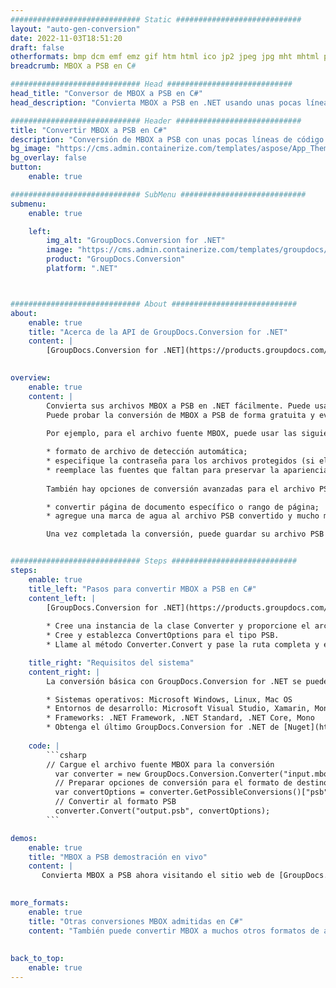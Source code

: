 ```yaml
---
############################# Static ############################
layout: "auto-gen-conversion"
date: 2022-11-03T18:51:20
draft: false
otherformats: bmp dcm emf emz gif htm html ico jp2 jpeg jpg mht mhtml png psb psd svg svgz tga tif tiff webp wmf wmz
breadcrumb: MBOX a PSB en C#

############################# Head ############################
head_title: "Conversor de MBOX a PSB en C#"
head_description: "Convierta MBOX a PSB en .NET usando unas pocas líneas de código. Utilice la API de conversión de documentos de GroupDocs para convertir más de 160 formatos de archivo."

############################# Header ############################
title: "Convertir MBOX a PSB en C#"
description: "Conversión de MBOX a PSB con unas pocas líneas de código .NET"
bg_image: "https://cms.admin.containerize.com/templates/aspose/App_Themes/V3/images/bg/header1.png"
bg_overlay: false
button:
    enable: true

############################# SubMenu ############################
submenu:
    enable: true

    left:
        img_alt: "GroupDocs.Conversion for .NET"
        image: "https://cms.admin.containerize.com/templates/groupdocs/images/product-logos/90x90-noborder/groupdocs-conversion-net.png"
        product: "GroupDocs.Conversion"
        platform: ".NET"



############################# About ############################
about:
    enable: true
    title: "Acerca de la API de GroupDocs.Conversion for .NET"
    content: |
        [GroupDocs.Conversion for .NET](https://products.groupdocs.com/conversion/net/) se puede usar para convertir Microsoft Word, Excel, PowerPoint, PDF, Visio y otros formatos. GroupDocs.Conversion es una API independiente que es adecuada para sistemas internos y de back-end donde se requiere un alto rendimiento. No depende de ningún software como Microsoft u Open Office.
    

overview:
    enable: true
    content: |
        Convierta sus archivos MBOX a PSB en .NET fácilmente. Puede usar solo un par de líneas de código C# en cualquier plataforma de su elección, como Windows, Linux, macOS.
        Puede probar la conversión de MBOX a PSB de forma gratuita y evaluar la calidad de los resultados de la conversión. Junto con los escenarios de conversión de archivos simples, puede probar opciones más avanzadas para cargar el archivo de origen MBOX y para guardar el resultado de salida PSB. 
        
        Por ejemplo, para el archivo fuente MBOX, puede usar las siguientes opciones de carga:

        * formato de archivo de detección automática;
        * especifique la contraseña para los archivos protegidos (si el formato de archivo lo admite);
        * reemplace las fuentes que faltan para preservar la apariencia del documento.
        
        También hay opciones de conversión avanzadas para el archivo PSB:

        * convertir página de documento específico o rango de página;
        * agregue una marca de agua al archivo PSB convertido y mucho más.

        Una vez completada la conversión, puede guardar su archivo PSB en la ruta del archivo local o en cualquier almacenamiento de terceros como FTP, Amazon S3, Google Drive, Dropbox, etc. Tenga en cuenta que para convertir MBOX a PSB no es necesario instalar ningún software adicional, como MS Office, Open Office, Adobe Acrobat Reader, etc.


############################# Steps ############################
steps:
    enable: true
    title_left: "Pasos para convertir MBOX a PSB en C#"
    content_left: |
        [GroupDocs.Conversion for .NET](https://products.groupdocs.com/conversion/net/) facilita a los desarrolladores convertir un archivo MBOX a PSB con unas pocas líneas de código.
        
        * Cree una instancia de la clase Converter y proporcione el archivo MBOX con la ruta completa
        * Cree y establezca ConvertOptions para el tipo PSB.
        * Llame al método Converter.Convert y pase la ruta completa y el formato (PSB) como parámetro

    title_right: "Requisitos del sistema"
    content_right: |
        La conversión básica con GroupDocs.Conversion for .NET se puede realizar en unos pocos pasos simples. Nuestras API son compatibles con todas las principales plataformas y sistemas operativos. Antes de ejecutar el código a continuación, asegúrese de tener instalados los siguientes requisitos previos en su sistema.

        * Sistemas operativos: Microsoft Windows, Linux, Mac OS
        * Entornos de desarrollo: Microsoft Visual Studio, Xamarin, MonoDevelop
        * Frameworks: .NET Framework, .NET Standard, .NET Core, Mono
        * Obtenga el último GroupDocs.Conversion for .NET de [Nuget](https://www.nuget.org/packages/groupdocs.conversion)
         
    code: |
        ```csharp    
        // Cargue el archivo fuente MBOX para la conversión
          var converter = new GroupDocs.Conversion.Converter("input.mbox");
          // Preparar opciones de conversión para el formato de destino PSB
          var convertOptions = converter.GetPossibleConversions()["psb"].ConvertOptions;
          // Convertir al formato PSB
          converter.Convert("output.psb", convertOptions);
        ```

demos:
    enable: true
    title: "MBOX a PSB demostración en vivo"
    content: |
       Convierta MBOX a PSB ahora visitando el sitio web de [GroupDocs.Conversion App](https://products.groupdocs.app/conversion/family). La demostración en línea tiene las siguientes ventajas
          

more_formats:
    enable: true
    title: "Otras conversiones MBOX admitidas en C#"
    content: "También puede convertir MBOX a muchos otros formatos de archivo. Consulte la lista a continuación."
       
       
back_to_top:
    enable: true
---
```

